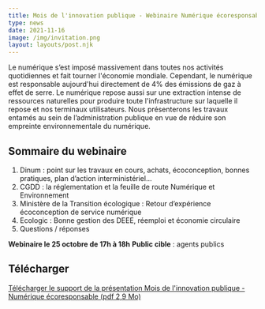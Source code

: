 ```yaml
---
title: Mois de l'innovation publique - Webinaire Numérique écoresponsable
type: news
date: 2021-11-16
image: /img/invitation.png
layout: layouts/post.njk
---
```


Le numérique s’est imposé massivement dans toutes nos activités quotidiennes et fait tourner l'économie mondiale. Cependant, le numérique est responsable aujourd'hui directement de 4% des émissions de gaz à effet de serre. Le numérique repose aussi sur une extraction intense de ressources naturelles pour produire toute l'infrastructure sur laquelle il repose et nos terminaux utilisateurs. Nous présenterons les travaux entamés au sein de l’administration publique en vue de réduire son empreinte environnementale du numérique.

## Sommaire du webinaire

1. Dinum : point sur les travaux en cours, achats, écoconception, bonnes pratiques, plan d’action interministériel…
2. CGDD : la réglementation et la feuille de route Numérique et Environnement
3. Ministère de la Transition écologique : Retour d’expérience écoconception de service numérique
4. Ecologic : Bonne gestion des DEEE, réemploi et économie circulaire
5. Questions / réponses

<div class="fr-highlight">

**Webinaire le 25 octobre de 17h à 18h**
__Public cible__ : agents publics

</div>

## Télécharger

<a class="fr-link fr-fi-download-line fr-link--icon-left" target="_self" href="/docs/2021/mois-innovation-publique-numerique-ecoresponsable-2021-11-25.pdf" onclick="return tag.click.send({elem:this, name:'mois-innovation-publique-numerique-ecoresponsable-2021-11-25.pdf', type:'download'});">Télécharger le support de la présentation Mois de l'innovation publique - Numérique écoresponsable (pdf 2,9 Mo)</a>
